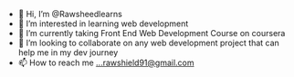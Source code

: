 - 👋 Hi, I’m @Rawsheedlearns
- 👀 I’m interested in learning web development
- 🌱 I’m currently taking Front End Web Development Course on coursera
- 💞️ I’m looking to collaborate on any web development project that can help me in my dev journey
- 📫 How to reach me ...rawshield91@gmail.com

<!---
Rawsheedlearns/Rawsheedlearns is a ✨ special ✨ repository because its `README.md` (this file) appears on your GitHub profile.
You can click the Preview link to take a look at your changes.
--->
